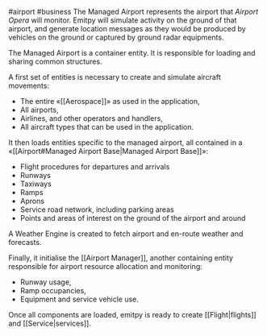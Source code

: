 #airport #business
The Managed Airport represents the airport that *Airport Opera* will monitor.
Emitpy will simulate activity on the ground of that airport, and generate location messages as they would be produced by vehicles on the ground or captured by ground radar equipments.

The Managed Airport is a container entity. It is responsible for loading and sharing common structures.

A first set of entities is necessary to create and simulate aircraft movements:

- The entire «[[Aerospace]]» as used in the application,
- All airports,
- Airlines, and other operators and handlers,
- All aircraft types that can be used in the application.

It then loads entities specific to the managed airport, all contained in a «[[Airport#Managed Airport Base|Managed Airport Base]]»:

- Flight procedures for departures and arrivals
- Runways
- Taxiways
- Ramps
- Aprons
- Service road network, including parking areas
- Points and areas of interest on the ground of the airport and around

A Weather Engine is created to fetch airport and en-route weather and forecasts.

Finally, it initialise the [[Airport Manager]], another containing entity responsible for airport resource allocation and monitoring:

- Runway usage,
- Ramp occupancies,
- Equipment and service vehicle use.

Once all components are loaded, emitpy is ready to create [[Flight|flights]] and [[Service|services]].